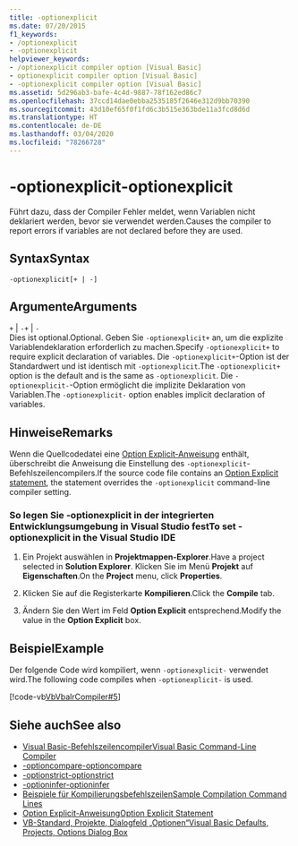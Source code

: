 ```yaml
---
title: -optionexplicit
ms.date: 07/20/2015
f1_keywords:
- /optionexplicit
- -optionexplicit
helpviewer_keywords:
- /optionexplicit compiler option [Visual Basic]
- optionexplicit compiler option [Visual Basic]
- -optionexplicit compiler option [Visual Basic]
ms.assetid: 5d296ab3-bafe-4c4d-9887-78f162ed86c7
ms.openlocfilehash: 37ccd14dae0ebba2535185f2646e312d9bb70390
ms.sourcegitcommit: 43d10ef65f0f1fd6c3b515e363bde11a3fcd8d6d
ms.translationtype: HT
ms.contentlocale: de-DE
ms.lasthandoff: 03/04/2020
ms.locfileid: "78266728"
---
```

# <a name="-optionexplicit"></a><span data-ttu-id="7be6a-102">-optionexplicit</span><span class="sxs-lookup"><span data-stu-id="7be6a-102">-optionexplicit</span></span>
<span data-ttu-id="7be6a-103">Führt dazu, dass der Compiler Fehler meldet, wenn Variablen nicht deklariert werden, bevor sie verwendet werden.</span><span class="sxs-lookup"><span data-stu-id="7be6a-103">Causes the compiler to report errors if variables are not declared before they are used.</span></span>  
  
## <a name="syntax"></a><span data-ttu-id="7be6a-104">Syntax</span><span class="sxs-lookup"><span data-stu-id="7be6a-104">Syntax</span></span>  
  
```console  
-optionexplicit[+ | -]  
```  
  
## <a name="arguments"></a><span data-ttu-id="7be6a-105">Argumente</span><span class="sxs-lookup"><span data-stu-id="7be6a-105">Arguments</span></span>  
 <span data-ttu-id="7be6a-106">`+` &#124; `-`</span><span class="sxs-lookup"><span data-stu-id="7be6a-106">`+` &#124; `-`</span></span>  
 <span data-ttu-id="7be6a-107">Dies ist optional.</span><span class="sxs-lookup"><span data-stu-id="7be6a-107">Optional.</span></span> <span data-ttu-id="7be6a-108">Geben Sie `-optionexplicit+` an, um die explizite Variablendeklaration erforderlich zu machen.</span><span class="sxs-lookup"><span data-stu-id="7be6a-108">Specify `-optionexplicit+` to require explicit declaration of variables.</span></span> <span data-ttu-id="7be6a-109">Die `-optionexplicit+`-Option ist der Standardwert und ist identisch mit `-optionexplicit`.</span><span class="sxs-lookup"><span data-stu-id="7be6a-109">The `-optionexplicit+` option is the default and is the same as `-optionexplicit`.</span></span> <span data-ttu-id="7be6a-110">Die `-optionexplicit-`-Option ermöglicht die implizite Deklaration von Variablen.</span><span class="sxs-lookup"><span data-stu-id="7be6a-110">The `-optionexplicit-` option enables implicit declaration of variables.</span></span>  
  
## <a name="remarks"></a><span data-ttu-id="7be6a-111">Hinweise</span><span class="sxs-lookup"><span data-stu-id="7be6a-111">Remarks</span></span>  
 <span data-ttu-id="7be6a-112">Wenn die Quellcodedatei eine [Option Explicit-Anweisung](../../../visual-basic/language-reference/statements/option-explicit-statement.md) enthält, überschreibt die Anweisung die Einstellung des `-optionexplicit`-Befehlszeilencompilers.</span><span class="sxs-lookup"><span data-stu-id="7be6a-112">If the source code file contains an [Option Explicit statement](../../../visual-basic/language-reference/statements/option-explicit-statement.md), the statement overrides the `-optionexplicit` command-line compiler setting.</span></span>  
  
### <a name="to-set--optionexplicit-in-the-visual-studio-ide"></a><span data-ttu-id="7be6a-113">So legen Sie -optionexplicit in der integrierten Entwicklungsumgebung in Visual Studio fest</span><span class="sxs-lookup"><span data-stu-id="7be6a-113">To set -optionexplicit in the Visual Studio IDE</span></span>  
  
1. <span data-ttu-id="7be6a-114">Ein Projekt auswählen in **Projektmappen-Explorer**.</span><span class="sxs-lookup"><span data-stu-id="7be6a-114">Have a project selected in **Solution Explorer**.</span></span> <span data-ttu-id="7be6a-115">Klicken Sie im Menü **Projekt** auf **Eigenschaften**.</span><span class="sxs-lookup"><span data-stu-id="7be6a-115">On the **Project** menu, click **Properties**.</span></span>
  
2. <span data-ttu-id="7be6a-116">Klicken Sie auf die Registerkarte **Kompilieren**.</span><span class="sxs-lookup"><span data-stu-id="7be6a-116">Click the **Compile** tab.</span></span>  
  
3. <span data-ttu-id="7be6a-117">Ändern Sie den Wert im Feld **Option Explicit** entsprechend.</span><span class="sxs-lookup"><span data-stu-id="7be6a-117">Modify the value in the **Option Explicit** box.</span></span>  
  
## <a name="example"></a><span data-ttu-id="7be6a-118">Beispiel</span><span class="sxs-lookup"><span data-stu-id="7be6a-118">Example</span></span>  
 <span data-ttu-id="7be6a-119">Der folgende Code wird kompiliert, wenn `-optionexplicit-` verwendet wird.</span><span class="sxs-lookup"><span data-stu-id="7be6a-119">The following code compiles when `-optionexplicit-` is used.</span></span>  
  
 [!code-vb[VbVbalrCompiler#5](~/samples/snippets/visualbasic/VS_Snippets_VBCSharp/VbVbalrCompiler/VB/OptionExplicitOff.vb#5)]  
  
## <a name="see-also"></a><span data-ttu-id="7be6a-120">Siehe auch</span><span class="sxs-lookup"><span data-stu-id="7be6a-120">See also</span></span>

- [<span data-ttu-id="7be6a-121">Visual Basic-Befehlszeilencompiler</span><span class="sxs-lookup"><span data-stu-id="7be6a-121">Visual Basic Command-Line Compiler</span></span>](../../../visual-basic/reference/command-line-compiler/index.md)
- [<span data-ttu-id="7be6a-122">-optioncompare</span><span class="sxs-lookup"><span data-stu-id="7be6a-122">-optioncompare</span></span>](../../../visual-basic/reference/command-line-compiler/optioncompare.md)
- [<span data-ttu-id="7be6a-123">-optionstrict</span><span class="sxs-lookup"><span data-stu-id="7be6a-123">-optionstrict</span></span>](../../../visual-basic/reference/command-line-compiler/optionstrict.md)
- [<span data-ttu-id="7be6a-124">-optioninfer</span><span class="sxs-lookup"><span data-stu-id="7be6a-124">-optioninfer</span></span>](../../../visual-basic/reference/command-line-compiler/optioninfer.md)
- [<span data-ttu-id="7be6a-125">Beispiele für Kompilierungsbefehlszeilen</span><span class="sxs-lookup"><span data-stu-id="7be6a-125">Sample Compilation Command Lines</span></span>](../../../visual-basic/reference/command-line-compiler/sample-compilation-command-lines.md)
- [<span data-ttu-id="7be6a-126">Option Explicit-Anweisung</span><span class="sxs-lookup"><span data-stu-id="7be6a-126">Option Explicit Statement</span></span>](../../../visual-basic/language-reference/statements/option-explicit-statement.md)
- [<span data-ttu-id="7be6a-127">VB-Standard, Projekte, Dialogfeld „Optionen“</span><span class="sxs-lookup"><span data-stu-id="7be6a-127">Visual Basic Defaults, Projects, Options Dialog Box</span></span>](/visualstudio/ide/reference/visual-basic-defaults-projects-options-dialog-box)

